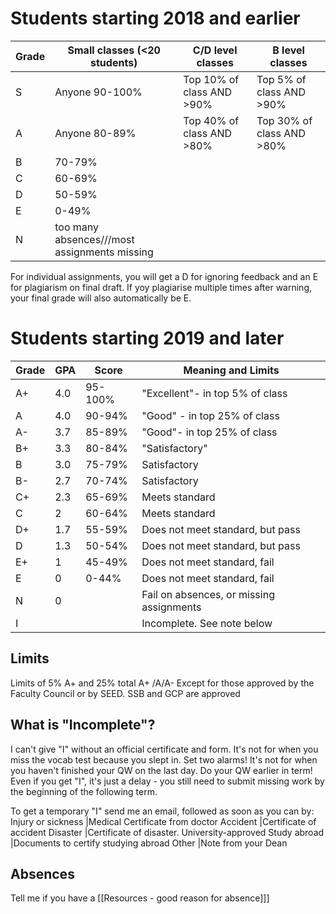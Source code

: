 # Students starting 2018 and earlier
Grade   |Small classes  (<20 students)      |C/D level classes          |B level classes
--------|-----------------------------------|----------------------     |----------------
S       |Anyone 90-100%                     |Top 10% of class AND >90%  |Top 5% of class AND >90%
A       |Anyone 80-89%                      |Top 40% of class AND >80%  |Top 30% of class AND >80%
B       |70-79%
C       |60-69%
D       |50-59%
E       |0-49%
N       |too many absences///most assignments missing

For individual assignments, you will get a D for ignoring feedback and an E for plagiarism on final draft.
If yoy plagiarise multiple times after warning, your final grade will also automatically be E.

# Students starting 2019 and later
Grade 	|GPA   	|Score	 |Meaning and Limits
-----	|-------|------- |----------
A+ 		|4.0    |95-100% |"Excellent"- in top 5% of class
A 		|4.0    |90-94%  |"Good" - in top 25% of class
A- 		|3.7    |85-89%  |"Good"- in top 25% of class
B+ 		|3.3    |80-84%	 |"Satisfactory"
B 		|3.0    |75-79%  |Satisfactory
B-		|2.7    |70-74%  |Satisfactory
C+  		|2.3    |65-69%  |Meets standard
C 		|2      |60-64%  |Meets standard
D+       |1.7	|55-59%  |Does not meet standard, but pass
D       |1.3	|50-54%  |Does not meet standard, but pass
E+ 	    |1  	|45-49%  |Does not meet standard, fail
E       |0		|0-44% 	 |Does not meet standard, fail
N       |0		| 	 	 |Fail on absences, or missing assignments
I       |    	| 		 |Incomplete. See note below

## Limits
Limits of 5% A+ and 25% total A+ /A/A-
Except for those approved by the Faculty Council or by SEED.
SSB and GCP are approved


## What is "Incomplete"?
I can't give "I" without an official certificate and form.
It's not for when you miss the vocab test because you slept in. Set two alarms!
It's not for when you haven't finished your QW on the last day. Do your QW earlier in term!
Even if you get "I", it's just a delay - you still need to submit missing work by the beginning of the following term.

To get a temporary "I" send me an email, followed as soon as you can by:
Injury or sickness      |Medical Certificate from doctor
Accident                |Certificate of accident
Disaster                |Certificate of disaster.
University-approved Study abroad |Documents to certify studying abroad
Other                   |Note from your Dean

## Absences
Tell me if you have a [[Resources - good reason for absence]]]